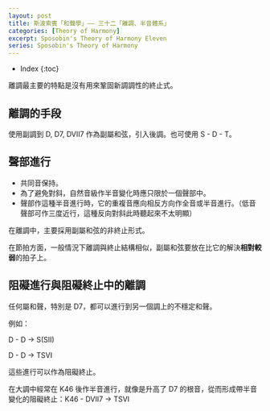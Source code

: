```yaml
---
layout: post
title: 斯波索賓「和聲學」—— 三十二「離調、半音體系」
categories: [Theory of Harmony]
excerpt: Sposobin's Theory of Harmony Eleven
series: Sposobin's Theory of Harmony
---
```

* Index
{:toc}

離調最主要的特點是沒有用來鞏固新調調性的終止式。

##  離調的手段

使用副調到 D, D7, DVII7 作為副屬和弦，引入後調。也可使用 S - D - T。

## 聲部進行

- 共同音保持。
- 為了避免對斜，自然音級作半音變化時應只限於一個聲部中。
- 聲部作這種半音進行時，它的重複音應向相反方向作全音或半音進行。（低音聲部可作三度近行，這種反向對斜此時聽起來不太明顯）

在離調中，主要採用副屬和弦的非終止形式。

在節拍方面，一般情況下離調與終止結構相似，副屬和弦要放在比它的解決**相對較弱**的拍子上。

## 阻礙進行與阻礙終止中的離調

任何屬和聲，特別是 D7，都可以進行到另一個調上的不穩定和聲。

例如：

D - D -\> S(SII)

D - D -\> TSVI

這些進行可以作為阻礙終止。

在大調中經常在 K46 後作半音進行，就像是升高了 D7 的根音，從而形成帶半音變化的阻礙終止：K46 - DVII7 -\> TSVI